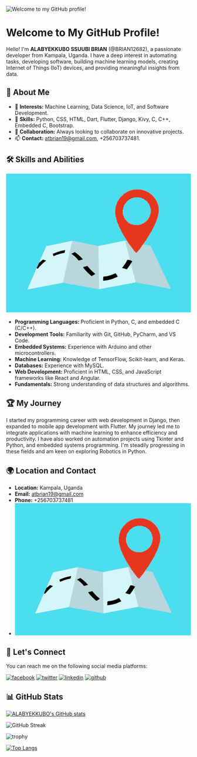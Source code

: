 <img src="https://user-images.githubusercontent.com/97894246/188414678-06418efe-f622-40ee-8a9c-a43dd2fc3969.gif" alt="Welcome to my GitHub profile!"></img>

# Welcome to My GitHub Profile!

Hello! I'm **ALABYEKKUBO SSUUBI BRIAN** (@BRIAN12682), a passionate developer from Kampala, Uganda. I have a deep interest in automating tasks, developing software, building machine learning models, creating Internet of Things (IoT) devices, and providing meaningful insights from data. 

## 🌟 About Me

- 👀 **Interests:** Machine Learning, Data Science, IoT, and Software Development.
- 🌱 **Skills:** Python, CSS, HTML, Dart, Flutter, Django, Kivy, C, C++, Embedded C, Bootstrap.
- 💞️ **Collaboration:** Always looking to collaborate on innovative projects.
- 📫 **Contact:** [atbrian19@gmail.com](mailto:atbrian19@gmail.com), +256703737481.

## 🛠️ Skills and Abilities
<img src="https://github.com/BRIAN12682/BRIAN12682/blob/main/tenor.gif" alt="Skills and Abilities"></img>

- **Programming Languages:** Proficient in Python, C, and embedded C (C/C++).
- **Development Tools:** Familiarity with Git, GitHub, PyCharm, and VS Code.
- **Embedded Systems:** Experience with Arduino and other microcontrollers.
- **Machine Learning:** Knowledge of TensorFlow, Scikit-learn, and Keras.
- **Databases:** Experience with MySQL.
- **Web Development:** Proficient in HTML, CSS, and JavaScript frameworks like React and Angular.
- **Fundamentals:** Strong understanding of data structures and algorithms.

## 🏆 My Journey

I started my programming career with web development in Django, then expanded to mobile app development with Flutter. My journey led me to integrate applications with machine learning to enhance efficiency and productivity. I have also worked on automation projects using Tkinter and Python, and embedded systems programming. I'm steadily progressing in these fields and am keen on exploring Robotics in Python.

## 🌍 Location and Contact

- **Location:** Kampala, Uganda
- **Email:** [atbrian19@gmail.com](mailto:atbrian19@gmail.com)
- **Phone:** +256703737481
- <img src="https://github.com/BRIAN12682/BRIAN12682/blob/main/tenor.gif" alt="Skills and Abilities"></img>

## 🤝 Let's Connect

You can reach me on the following social media platforms:

[![facebook](https://github.com/shikhar1020jais1/Git-Social/blob/master/Icons/Facebook.png)][1]
[![twitter](https://github.com/shikhar1020jais1/Git-Social/blob/master/Icons/Twitter.png)][2]
[![linkedin](https://github.com/shikhar1020jais1/Git-Social/blob/master/Icons/LinkedIn.png)][3]
[![github](https://github.com/shikhar1020jais1/Git-Social/blob/master/Icons/Github.png)][4]

[1]: https://www.facebook.com/profile.php?id=100066431362210
[2]: https://twitter.com/SsuubiBrian
[3]: https://www.linkedin.com/in/alabyekkubo-ssuubi-brian-b3851323b/
[4]: https://www.github.com/BRIAN12682

## 📊 GitHub Stats

[![ALABYEKKUBO's GitHub stats](https://github-readme-stats.vercel.app/api?username=BRIAN12682)](https://github.com/anuraghazra/github-readme-stats)

![GitHub Streak](https://github-readme-streak-stats.herokuapp.com?user=BRIAN12682&theme=cobalt&date_format=j%20M%5B%20Y%5D&background=000000&border=7536B2&stroke=9243DD&ring=89502D&fire=FF9554&currStreakNum=D280FF&sideNums=BC52FF&currStreakLabel=64EAE2&sideLabels=48A8A2&dates=A42EE5)

![trophy](https://github-profile-trophy.vercel.app/?username=BRIAN12682&theme=onedark)

[![Top Langs](https://github-readme-stats.vercel.app/api/top-langs/?username=BRIAN12682)](https://github.com/BRIAN12682/github-readme-stats)
